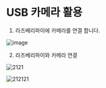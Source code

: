 # USB 카메라 활용

1. 라즈베리파이에 카메라를 연결 합니다.

![image](https://github.com/user-attachments/assets/36fb454a-086e-4d2a-bad8-3cbb0c5ceb3f)


2. 라즈베리파이와 카메라 연결

![2121](https://github.com/user-attachments/assets/5d306d40-672a-41b7-b24d-4316556737ef)

![212121](https://github.com/user-attachments/assets/f5d53922-7d7f-458c-aa77-787c0b021131)











